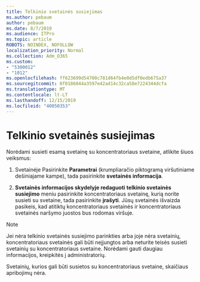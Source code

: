 ```yaml
---
title: Telkinio svetainės susiejimas
ms.author: pebaum
author: pebaum
ms.date: 8/7/2019
ms.audience: ITPro
ms.topic: article
ROBOTS: NOINDEX, NOFOLLOW
localization_priority: Normal
ms.collection: Adm_O365
ms.custom:
- "5300012"
- "1012"
ms.openlocfilehash: ff623699d54700c781d64fb4e0d5df0edb675a37
ms.sourcegitcommit: 0f0186044a3597e42ad14c32ca58e7224344dcfa
ms.translationtype: MT
ms.contentlocale: lt-LT
ms.lasthandoff: 12/15/2019
ms.locfileid: "40050353"
---
```

# <a name="associate-a-hub-site"></a>Telkinio svetainės susiejimas

Norėdami susieti esamą svetainę su koncentratoriaus svetaine, atlikite šiuos veiksmus:
  
1. Svetainėje Pasirinkite **Parametrai** (krumpliaračio piktogramą viršutiniame dešiniajame kampe), tada pasirinkite **svetainės informacija**.

2. **Svetainės informacijos skydelyje redaguoti** **telkinio svetainės susiejimo** meniu pasirinkite koncentratoriaus svetainę, kurią norite susieti su svetaine, tada pasirinkite **įrašyti**. Jūsų svetainės išvaizda pasikeis, kad atitiktų koncentratoriaus svetainės ir koncentratoriaus svetainės naršymo juostos bus rodomas viršuje.

 > [!Note]
>Jei nėra telkinio svetainės susiejimo parinkties arba joje nėra svetainių, koncentratoriaus svetainės gali būti neįjungtos arba neturite teisės susieti svetainių su koncentratoriaus svetaine. Norėdami gauti daugiau informacijos, kreipkitės į administratorių.
>
>Svetainių, kurios gali būti susietos su koncentratoriaus svetaine, skaičiaus apribojimų nėra.
  